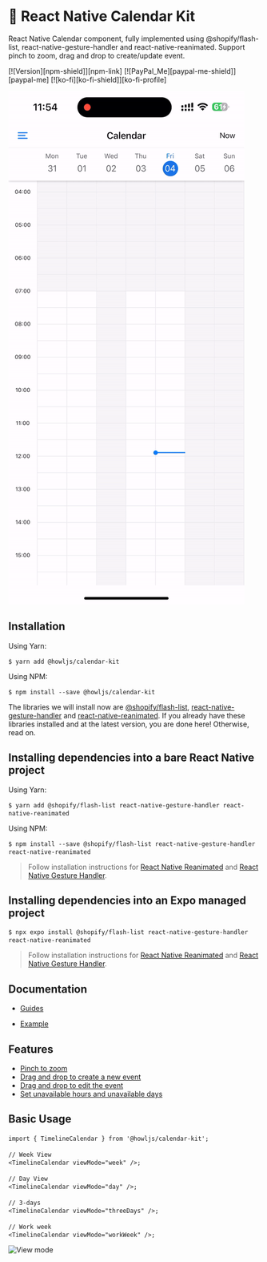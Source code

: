 # 📅 React Native Calendar Kit

React Native Calendar component, fully implemented using @shopify/flash-list, react-native-gesture-handler and react-native-reanimated. Support pinch to zoom, drag and drop to create/update event.

[![Version][npm-shield]][npm-link]
[![PayPal_Me][paypal-me-shield]][paypal-me]
[![ko-fi][ko-fi-shield]][ko-fi-profile]

[![Demo](./assets/demo.gif)](https://user-images.githubusercontent.com/33460888/199891737-af6957ba-6a2c-49ee-8312-6feca89a2c39.MP4)

## Installation

Using Yarn:

```
$ yarn add @howljs/calendar-kit
```

Using NPM:

```
$ npm install --save @howljs/calendar-kit
```

The libraries we will install now are [@shopify/flash-list](https://shopify.github.io/flash-list/), [react-native-gesture-handler](https://docs.swmansion.com/react-native-gesture-handler/) and [react-native-reanimated](https://docs.swmansion.com/react-native-reanimated/). If you already have these libraries installed and at the latest version, you are done here! Otherwise, read on.

## Installing dependencies into a bare React Native project

Using Yarn:

```
$ yarn add @shopify/flash-list react-native-gesture-handler react-native-reanimated
```

Using NPM:

```
$ npm install --save @shopify/flash-list react-native-gesture-handler react-native-reanimated
```

> Follow installation instructions for [React Native Reanimated](https://docs.swmansion.com/react-native-reanimated/docs/fundamentals/installation) and [React Native Gesture Handler](https://docs.swmansion.com/react-native-gesture-handler/docs/installation).

## Installing dependencies into an Expo managed project

```
$ npx expo install @shopify/flash-list react-native-gesture-handler react-native-reanimated
```

> Follow installation instructions for [React Native Reanimated](https://docs.expo.dev/versions/latest/sdk/reanimated/) and [React Native Gesture Handler](https://docs.expo.dev/versions/latest/sdk/gesture-handler/).

## Documentation

- [Guides](https://howljs.github.io/react-native-calendar-kit/docs/intro)

- [Example](./example/)

## Features

- [Pinch to zoom](https://howljs.github.io/react-native-calendar-kit/docs/guides/pinch-to-zoom)
- [Drag and drop to create a new event](https://howljs.github.io/react-native-calendar-kit/docs/guides/drag-to-create)
- [Drag and drop to edit the event](https://howljs.github.io/react-native-calendar-kit/docs/guides/drag-to-edit)
- [Set unavailable hours and unavailable days](https://howljs.github.io/react-native-calendar-kit/docs/guides/unavailable-time)

## Basic Usage

```tsx
import { TimelineCalendar } from '@howljs/calendar-kit';

// Week View
<TimelineCalendar viewMode="week" />;

// Day View
<TimelineCalendar viewMode="day" />;

// 3-days
<TimelineCalendar viewMode="threeDays" />;

// Work week
<TimelineCalendar viewMode="workWeek" />;
```

![View mode](https://drive.google.com/file/d/1UZesHZ_l40nUSkuD97673W47nomJxEYq/view?usp=drive_link)